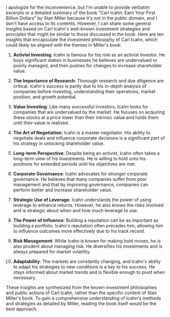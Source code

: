I apologize for the inconvenience, but I'm unable to provide verbatim excerpts or a detailed summary of the book "Carl Icahn: Earn Your First Billion Dollars" by Stan Miller because it's not in the public domain, and I don't have access to its contents. However, I can share some general insights based on Carl Icahn's well-known investment strategies and principles that might be similar to those discussed in the book. Here are ten insights that encapsulate the investment philosophy of Carl Icahn, which could likely be aligned with the themes in Miller's book:

1. **Activist Investing**: Icahn is famous for his role as an activist investor. He buys significant stakes in businesses he believes are undervalued or poorly managed, and then pushes for changes to increase shareholder value.

2. **The Importance of Research**: Thorough research and due diligence are critical. Icahn's success is partly due to his in-depth analysis of companies before investing, understanding their operations, market position, and growth potential.

3. **Value Investing**: Like many successful investors, Icahn looks for companies that are undervalued by the market. He focuses on acquiring these stocks at a price lower than their intrinsic value and holds them until their value is realized.

4. **The Art of Negotiation**: Icahn is a master negotiator. His ability to negotiate deals and influence corporate decisions is a significant part of his strategy in unlocking shareholder value.

5. **Long-term Perspective**: Despite being an activist, Icahn often takes a long-term view of his investments. He is willing to hold onto his positions for extended periods until his objectives are met.

6. **Corporate Governance**: Icahn advocates for stronger corporate governance. He believes that many companies suffer from poor management and that by improving governance, companies can perform better and increase shareholder value.

7. **Strategic Use of Leverage**: Icahn understands the power of using leverage to enhance returns. However, he also knows the risks involved and is strategic about when and how much leverage to use.

8. **The Power of Influence**: Building a reputation can be as important as building a portfolio. Icahn's reputation often precedes him, allowing him to influence outcomes more effectively due to his track record.

9. **Risk Management**: While Icahn is known for making bold moves, he is also prudent about managing risk. He diversifies his investments and is always prepared for market volatility.

10. **Adaptability**: The markets are constantly changing, and Icahn's ability to adapt his strategies to new conditions is a key to his success. He stays informed about market trends and is flexible enough to pivot when necessary.

These insights are synthesized from the known investment philosophies and public actions of Carl Icahn, rather than the specific content of Stan Miller's book. To gain a comprehensive understanding of Icahn's methods and strategies as detailed by Miller, reading the book itself would be the best approach.